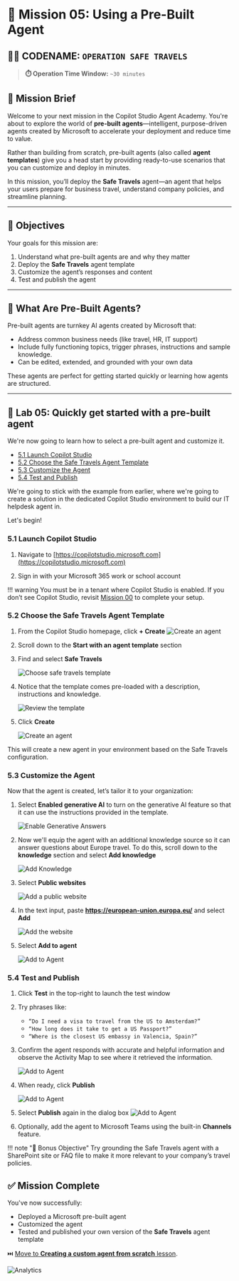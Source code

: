 # 🧰 Mission 05: Using a Pre-Built Agent  

## 🕵️‍♂️ CODENAME: `OPERATION SAFE TRAVELS`

> **⏱️ Operation Time Window:** `~30 minutes`

## 🎯 Mission Brief

Welcome to your next mission in the Copilot Studio Agent Academy. You're about to explore the world of **pre-built agents**—intelligent, purpose-driven agents created by Microsoft to accelerate your deployment and reduce time to value.

Rather than building from scratch, pre-built agents (also called **agent templates**) give you a head start by providing ready-to-use scenarios that you can customize and deploy in minutes.

In this mission, you’ll deploy the **Safe Travels** agent—an agent that helps your users prepare for business travel, understand company policies, and streamline planning.

---

## 🧭 Objectives

Your goals for this mission are:

1. Understand what pre-built agents are and why they matter  
1. Deploy the **Safe Travels** agent template  
1. Customize the agent’s responses and content  
1. Test and publish the agent  

---

## 🧠 What Are Pre-Built Agents?

Pre-built agents are turnkey AI agents created by Microsoft that:

- Address common business needs (like travel, HR, IT support)
- Include fully functioning topics, trigger phrases, instructions and sample knowledge.
- Can be edited, extended, and grounded with your own data

These agents are perfect for getting started quickly or learning how agents are structured.

---

## 🧪 Lab 05: Quickly get started with a pre-built agent

We're now going to learn how to select a pre-built agent and customize it.

- [5.1 Launch Copilot Studio](#51-launch-copilot-studio)
- [5.2 Choose the Safe Travels Agent Template](#52-choose-the-safe-travels-agent-template)
- [5.3 Customize the Agent](#53-customize-the-agent)
- [5.4 Test and Publish](#54-test-and-publish)

We're going to stick with the example from earlier, where we're going to create a solution in the dedicated Copilot Studio environment to build our IT helpdesk agent in.

Let's begin!

### 5.1 Launch Copilot Studio

1. Navigate to [https://copilotstudio.microsoft.com](https://copilotstudio.microsoft.com)

1. Sign in with your Microsoft 365 work or school account

!!! warning
    You must be in a tenant where Copilot Studio is enabled. If you don’t see Copilot Studio, revisit [Mission 00](../00-course-setup/README.md) to complete your setup.

### 5.2 Choose the Safe Travels Agent Template

1. From the Copilot Studio homepage, click **+ Create**
    ![Create an agent](./images/create.png)

1. Scroll down to the **Start with an agent template** section

1. Find and select **Safe Travels**

    ![Choose safe travels template](./images/choose_template.png)

1. Notice that the template comes pre-loaded with a description, instructions and knowledge.

    ![Review the template](./images/template-setup.png)

1. Click **Create**

    ![Create an agent](./images/create-agent-setup.png)

This will create a new agent in your environment based on the Safe Travels configuration.

### 5.3 Customize the Agent

Now that the agent is created, let’s tailor it to your organization:

1. Select **Enabled generative AI** to turn on the generative AI feature so that it can use the instructions provided in the template.

    ![Enable Generative Answers](./images/gen-answers.png)

1. Now we'll equip the agent with an additional knowledge source so it can answer questions about Europe travel. To do this, scroll down to the **knowledge** section and select **Add knowledge**

    ![Add Knowledge](./images/knowledge.png)

1. Select **Public websites**

    ![Add a public website](./images/public-website.png)

1. In the text input, paste **<https://european-union.europa.eu/>** and select **Add**

    ![Add the website](./images/paste-add.png)

1. Select **Add to agent**

    ![Add to Agent](./images/add-to-agent.png)

### 5.4 Test and Publish

1. Click **Test** in the top-right to launch the test window  

1. Try phrases like:

    - `“Do I need a visa to travel from the US to Amsterdam?”`
    - `“How long does it take to get a US Passport?”`
    - `“Where is the closest US embassy in Valencia, Spain?”`

1. Confirm the agent responds with accurate and helpful information and observe the Activity Map to see where it retrieved the information.

    ![Add to Agent](./images/response-passport.png)

1. When ready, click **Publish**

    ![Add to Agent](./images/publish-1.png)

1. Select **Publish** again in the dialog box
    ![Add to Agent](./images/publish-2.png)

1. Optionally, add the agent to Microsoft Teams using the built-in **Channels** feature.

!!! note "🧳 Bonus Objective"
    Try grounding the Safe Travels agent with a SharePoint site or FAQ file to make it more relevant to your company’s travel policies.

## ✅ Mission Complete

You've now successfully:

- Deployed a Microsoft pre-built agent  
- Customized the agent
- Tested and published your own version of the **Safe Travels** agent template

⏭️ [Move to **Creating a custom agent from scratch** lesson](../06-create-agent-from-conversation/README.md).

<!-- markdownlint-disable-next-line MD033 -->
<img src="https://m365-visitor-stats.azurewebsites.net/agent-academy/recruit/05-using-prebuilt-agents" alt="Analytics" />
